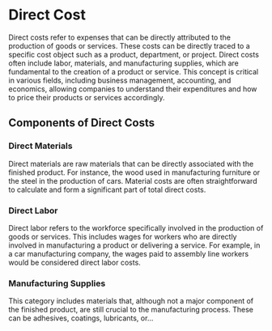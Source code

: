 # Direct Cost

Direct costs refer to expenses that can be directly attributed to the production of goods or services. These costs can be directly traced to a specific cost object such as a product, department, or project. Direct costs often include labor, materials, and manufacturing supplies, which are fundamental to the creation of a product or service. This concept is critical in various fields, including business management, accounting, and economics, allowing companies to understand their expenditures and how to price their products or services accordingly.

## Components of Direct Costs

### Direct Materials
Direct materials are raw materials that can be directly associated with the finished product. For instance, the wood used in manufacturing furniture or the steel in the production of cars. Material costs are often straightforward to calculate and form a significant part of total direct costs.

### Direct Labor
Direct labor refers to the workforce specifically involved in the production of goods or services. This includes wages for workers who are directly involved in manufacturing a product or delivering a service. For example, in a car manufacturing company, the wages paid to assembly line workers would be considered direct labor costs.

### Manufacturing Supplies
This category includes materials that, although not a major component of the finished product, are still crucial to the manufacturing process. These can be adhesives, coatings, lubricants, or...